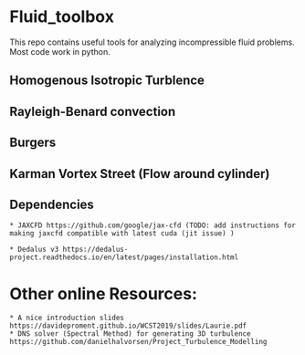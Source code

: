 # Fluid_toolbox
This repo contains useful tools for analyzing incompressible fluid problems. Most code work in python. 
## Homogenous Isotropic Turblence 


## Rayleigh-Benard convection


## Burgers 


## Karman Vortex Street (Flow around cylinder)


## Dependencies
    * JAXCFD https://github.com/google/jax-cfd (TODO: add instructions for making jaxcfd compatible with latest cuda (jit issue) )

    * Dedalus v3 https://dedalus-project.readthedocs.io/en/latest/pages/installation.html


# Other online Resources: 
    * A nice introduction slides https://davideproment.github.io/WCST2019/slides/Laurie.pdf
    * DNS solver (Spectral Method) for generating 3D turbulence https://github.com/danielhalvorsen/Project_Turbulence_Modelling 